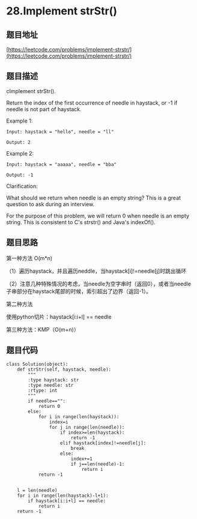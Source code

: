 28.Implement strStr()
=====================

题目地址
-------

[https://leetcode.com/problems/implement-strstr/](https://leetcode.com/problems/implement-strstr/)

题目描述
-------

cImplement strStr().

Return the index of the first occurrence of needle in haystack, or -1 if needle is not part of haystack.

Example 1:
```
Input: haystack = "hello", needle = "ll"

Output: 2
```
Example 2:
```
Input: haystack = "aaaaa", needle = "bba"

Output: -1
```
Clarification:

What should we return when needle is an empty string? This is a great question to ask during an interview.

For the purpose of this problem, we will return 0 when needle is an empty string. This is consistent to C's strstr() and Java's indexOf().

题目思路
-------

第一种方法 O(m*n)

（1）遍历haystack，并且遍历neddle，当haystack[i]!=needle[j]时跳出循环

（2）注意几种特殊情况的考虑，当needle为空字串时（返回0），或者当needle子串部分在haystack尾部的时候，索引超出了边界（返回-1）。

第二种方法

使用python切片：haystack[i:i+l] == needle

第三种方法：KMP（O(m+n)）



题目代码
-------
```
class Solution(object):
    def strStr(self, haystack, needle):
        """
        :type haystack: str
        :type needle: str
        :rtype: int
        """
        if needle=="":
            return 0
        else:
            for i in range(len(haystack)):
                index=i
                for j in range(len(needle)):
                    if index>=len(haystack):
                        return -1
                    elif haystack[index]!=needle[j]:
                        break
                    else:
                        index+=1
                        if j==len(needle)-1:
                            return i
            return -1
        
```

```
    l = len(needle)
    for i in range(len(haystack)-l+1):
        if haystack[i:i+l] == needle:
            return i
    return -1
```
